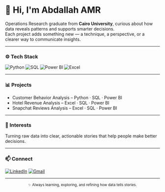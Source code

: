 # 👋 Hi, I'm Abdallah AMR

Operations Research graduate from **Cairo University**, curious about how data reveals patterns and supports smarter decisions.  
Each project adds something new — a technique, a perspective, or a clearer way to communicate insights.

---

### ⚙️ Tech Stack
![Python](https://img.shields.io/badge/Python-3776AB?style=flat&logo=python&logoColor=white)
![SQL](https://img.shields.io/badge/SQL-316192?style=flat&logo=postgresql&logoColor=white)
![Power BI](https://img.shields.io/badge/Power%20BI-F2C811?style=flat&logo=powerbi&logoColor=black)
![Excel](https://img.shields.io/badge/Excel-217346?style=flat&logo=microsoft-excel&logoColor=white)

---

### 📊 Projects 
- Customer Behavior Analysis – Python · SQL · Power BI
- Hotel Revenue Analysis – Excel · SQL · Power BI
- Snapchat Reviews Analysis – Excel · SQL · Power BI

---

### 🧠 Interests
Turning raw data into clear, actionable stories that help people make better decisions.

---

### 📫 Connect
[![LinkedIn](https://img.shields.io/badge/LinkedIn-0077B5?style=flat&logo=linkedin&logoColor=white)](https://linkedin.com/in/your-link-here)
[![Gmail](https://img.shields.io/badge/Email-D14836?style=flat&logo=gmail&logoColor=white)](mailto:your-email@example.com)

---

<p align="center">
  <sub>✨ Always learning, exploring, and refining how data tells stories.</sub>
</p>
